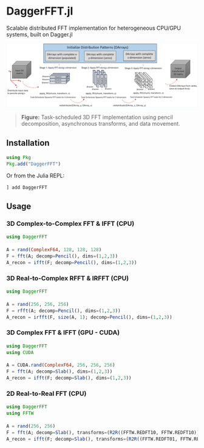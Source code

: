 # DaggerFFT.jl
Scalable distributed FFT implementation for heterogeneous CPU/GPU systems, built on Dagger.jl

![Task-scheduled 3D FFT pipeline](docs/assets/pencil.png)

> **Figure:** Task-scheduled 3D FFT implementation using pencil decomposition, asynchronous transforms, and data movement.

## Installation

```julia
using Pkg
Pkg.add("DaggerFFT")
```

Or from the Julia REPL:

```julia
] add DaggerFFT
```

## Usage

### 3D Complex-to-Complex FFT & IFFT (CPU)

```julia
using DaggerFFT

A = rand(ComplexF64, 128, 128, 128)
F = fft(A; decomp=Pencil(), dims=(1,2,3))
A_recon = ifft(F; decomp=Pencil(), dims=(1,2,3))
```

### 3D Real-to-Complex RFFT & IRFFT (CPU)

```julia
using DaggerFFT

A = rand(256, 256, 256)
F = rfft(A; decomp=Pencil(), dims=(1,2,3))
A_recon = irfft(F, size(A, 1); decomp=Pencil(), dims=(1,2,3))
```

### 3D Complex FFT & IFFT (GPU - CUDA)

```julia
using DaggerFFT
using CUDA

A = CUDA.rand(ComplexF64, 256, 256, 256)
F = fft(A; decomp=Slab(), dims=(1,2,3))
A_recon = ifft(F; decomp=Slab(), dims=(1,2,3))
```

### 2D Real-to-Real FFT (CPU)

```julia
using DaggerFFT
using FFTW

A = rand(256, 256)
F = fft(A; decomp=Slab(), transforms=(R2R((FFTW.REDFT10, FFTW.REDFT10)),), dims=(1,2))
A_recon = ifft(F; decomp=Slab(), transforms=(R2R((FFTW.REDFT01, FFTW.REDFT01)),), dims=(1,2))
```


